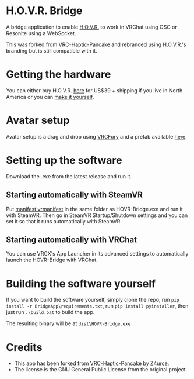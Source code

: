 # H.O.V.R. Bridge
A bridge application to enable [H.O.V.R.](https://payhip.com/b/nDEYw) to work in VRChat using OSC or Resonite using a WebSocket.  

This was forked from [VRC-Haptic-Pancake](https://github.com/Z4urce/VRC-Haptic-Pancake) and rebranded using H.O.V.R.'s branding but is still compatible with it.

# Getting the hardware
You can either buy H.O.V.R. [here](https://payhip.com/b/nDEYw) for US$39 + shipping if you live in North America or you can [make it yourself](https://github.com/Z4urce/VRC-Haptic-Pancake/wiki/Make-the-Pancake).

# Avatar setup
Avatar setup is a drag and drop using [VRCFury](https://vrcfury.com/download) and a prefab available [here](https://payhip.com/b/Ye28f).

# Setting up the software
Download the .exe from the latest release and run it.

## Starting automatically with SteamVR
Put [manifest.vrmanifest](manifest.vrmanifest) in the same folder as HOVR-Bridge.exe and run it with SteamVR. Then go in SteamVR Startup/Shutdown settings and you can set it so that it runs automatically with SteamVR.

## Starting automatically with VRChat
You can use VRCX's App Launcher in its advanced settings to automatically launch the HOVR-Bridge with VRChat.

# Building the software yourself
If you want to build the software yourself, simply clone the repo, run `pip install -r BridgeApp\requirements.txt`, run `pip install pyinstaller`, then just run `.\build.bat` to build the app.  

The resulting binary will be at `dist\HOVR-Bridge.exe`

# Credits
- This app has been forked from [VRC-Haptic-Pancake by Z4urce](https://github.com/Z4urce/VRC-Haptic-Pancake).
- The license is the GNU General Public License from the original project.
